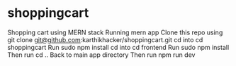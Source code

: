 # shoppingcart

Shopping cart using MERN stack
Running mern app 
Clone this repo using git clone git@github.com:karthikhacker/shoppingcart.git 
cd into cd shoppingcart
Run sudo npm install
cd into cd frontend
Run sudo npm install
Then run cd ..
Back to main app directory
Then run npm run dev
